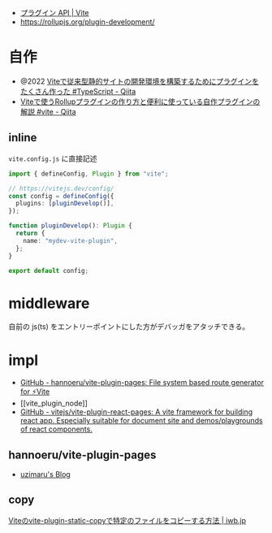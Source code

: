 - [プラグイン API | Vite](https://ja.vitejs.dev/guide/api-plugin.html)
- https://rollupjs.org/plugin-development/

# 自作

- @2022 [Viteで従来型静的サイトの開発環境を構築するためにプラグインをたくさん作った #TypeScript - Qiita](https://qiita.com/macropygia/items/d37fd20a16fcef26914b)
- [Viteで使うRollupプラグインの作り方と便利に使っている自作プラグインの解説 #vite - Qiita](https://qiita.com/NanimonoDaemon/items/26e075d20451bd2a00ae)

## inline

`vite.config.js` に直接記述

```ts vite.config.ts
import { defineConfig, Plugin } from "vite";

// https://vitejs.dev/config/
const config = defineConfig({
  plugins: [pluginDevelop()],
});

function pluginDevelop(): Plugin {
  return {
    name: "mydev-vite-plugin",
  };
}

export default config;
```

# middleware

自前の js(ts) をエントリーポイントにした方がデバッガをアタッチできる。

# impl

- [GitHub - hannoeru/vite-plugin-pages: File system based route generator for ⚡️Vite](https://github.com/hannoeru/vite-plugin-pages)
- [[vite_plugin_node]]
- [GitHub - vitejs/vite-plugin-react-pages: A vite framework for building react app. Especially suitable for document site and demos/playgrounds of react components.](https://github.com/vitejs/vite-plugin-react-pages)

## hannoeru/vite-plugin-pages

- [uzimaru's Blog](https://blog.uzimaru.com/entries/dirbase-route-for-vite.md)

## copy

[Viteのvite-plugin-static-copyで特定のファイルをコピーする方法 | iwb.jp](https://iwb.jp/vite-plugin-static-copy-npm-run-build-config/)
